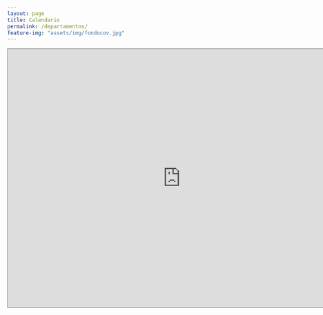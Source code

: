 ```yaml
---
layout: page
title: Calendario
permalink: /departamentos/
feature-img: "assets/img/fondocov.jpg"
---
```




<iframe src="https://calendar.google.com/calendar/embed?height=600&amp;wkst=2&amp;bgcolor=%23F6BF26&amp;ctz=Europe%2FMadrid&amp;src=ZGVsZWdhZXRzaWlAZ21haWwuY29t&amp;color=%2333B679&amp;mode=WEEK&amp;showTz=0&amp;showCalendars=0&amp;showTabs=1&amp;showDate=1&amp;showNav=1&amp;showTitle=1&amp;title=Delegaci%C3%B3n%20de%20Alumnos" style="border:solid 1px #777" width="800" height="600" frameborder="0" scrolling="no"></iframe>

